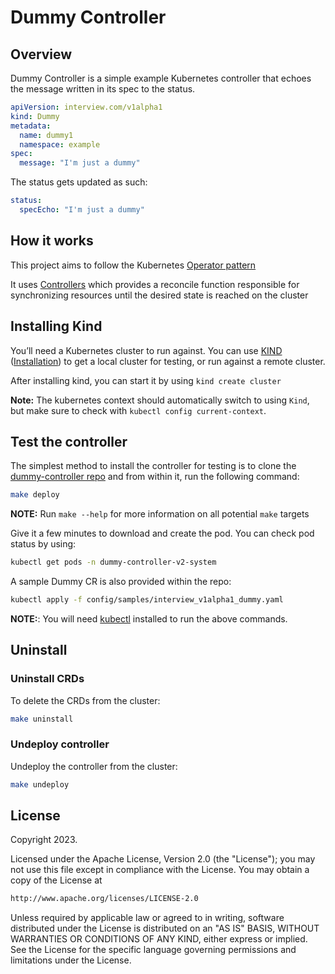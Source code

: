 # Dummy Controller

## Overview

Dummy Controller is a simple example Kubernetes controller that echoes the message written in its spec to the status.

```yaml
apiVersion: interview.com/v1alpha1
kind: Dummy
metadata:
  name: dummy1
  namespace: example
spec:
  message: "I'm just a dummy"
```

The status gets updated as such:

```yaml
status:
  specEcho: "I'm just a dummy"
```

## How it works

This project aims to follow the Kubernetes [Operator pattern](https://kubernetes.io/docs/concepts/extend-kubernetes/operator/)

It uses [Controllers](https://kubernetes.io/docs/concepts/architecture/controller/)
which provides a reconcile function responsible for synchronizing resources until the desired state is reached on the cluster

## Installing Kind

You’ll need a Kubernetes cluster to run against. You can use [KIND](https://sigs.k8s.io/kind) ([Installation](https://kind.sigs.k8s.io/docs/user/quick-start/#installation)) to get a local cluster for testing, or run against a remote cluster.

After installing kind, you can start it by using `kind create cluster`

**Note:** The kubernetes context should automatically switch to using `Kind`, but make sure to check with `kubectl config current-context`.

## Test the controller

The simplest method to install the controller for testing is to clone the [dummy-controller repo](https://github.com/LilShah/dummy-controller-v2) and from within it, run the following command:

```sh
make deploy
```

**NOTE:** Run `make --help` for more information on all potential `make` targets

Give it a few minutes to download and create the pod. You can check pod status by using:

```sh
kubectl get pods -n dummy-controller-v2-system
```

A sample Dummy CR is also provided within the repo:

```sh
kubectl apply -f config/samples/interview_v1alpha1_dummy.yaml
```

**NOTE:**: You will need [kubectl](https://kubernetes.io/docs/tasks/tools/) installed to run the above commands.

## Uninstall

### Uninstall CRDs

To delete the CRDs from the cluster:

```sh
make uninstall
```

### Undeploy controller

Undeploy the controller from the cluster:

```sh
make undeploy
```

## License

Copyright 2023.

Licensed under the Apache License, Version 2.0 (the "License");
you may not use this file except in compliance with the License.
You may obtain a copy of the License at

```bash
http://www.apache.org/licenses/LICENSE-2.0
```

Unless required by applicable law or agreed to in writing, software
distributed under the License is distributed on an "AS IS" BASIS,
WITHOUT WARRANTIES OR CONDITIONS OF ANY KIND, either express or implied. See the License for the specific language governing permissions and limitations under the License.

